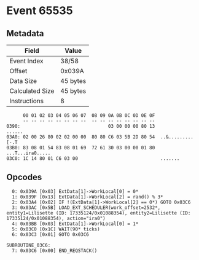 # Event 65535

## Metadata

| Field           | Value    |
|-----------------|----------|
| Event Index     | 38/58    |
| Offset          | 0x039A   |
| Data Size       | 45 bytes |
| Calculated Size | 45 bytes |
| Instructions    | 8        |

```
      00 01 02 03 04 05 06 07  08 09 0A 0B 0C 0D 0E 0F
      -- -- -- -- -- -- -- --  -- -- -- -- -- -- -- --
0390:                                03 00 00 00 80 13            ......
03A0: 02 00 26 80 02 02 00 00  80 80 C6 03 5B 2D 80 54  ..&.........[-.T
03B0: 83 08 01 54 83 08 01 69  72 61 30 03 00 00 01 80  ...T...ira0.....
03C0: 1C 14 80 01 C6 03 00                              .......         
```

## Opcodes

```
  0: 0x039A [0x03] ExtData[1]->WorkLocal[0] = 0*
  1: 0x039F [0x13] ExtData[1]->WorkLocal[2] = rand() % 3*
  2: 0x03A4 [0x02] IF !(ExtData[1]->WorkLocal[2] == 0*) GOTO 0x03C6
  3: 0x03AC [0x5B] LOAD_EXT_SCHEDULER(work_offset=2532*, entity1=Lilisette (ID: 17335124/0x01088354), entity2=Lilisette (ID: 17335124/0x01088354), action="ira0")
  4: 0x03BB [0x03] ExtData[1]->WorkLocal[0] = 1*
  5: 0x03C0 [0x1C] WAIT(90* ticks)
  6: 0x03C3 [0x01] GOTO 0x03C6

SUBROUTINE_03C6:
  7: 0x03C6 [0x00] END_REQSTACK()
```
